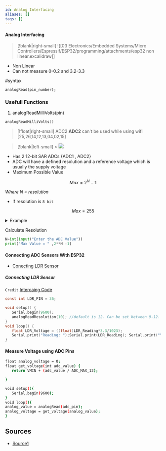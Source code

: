 ```yaml
---
id: Analog Interfacing
aliases: []
tags: []
---
```


#### Analog Interfacing

> [!blank|right-small]
> ![[03 Electronics/Embedded Systems/Micro Controllers/Espressif/ESP32/programming/attachments/esp32 non linear.excalidraw]]

- Non Linear
- Can not measure 0-0.2 and 3.2-3.3

#syntax

```arduino
analogRead(pin_number);
```

### Usefull Functions

1. analogReadMilliVolts(pin)

```c
analogReadMilliVolts()
```

> [!float|right-small] ADC2
> **ADC2** can't be used while using wifi
> [25,26,14,12,13,04,02,15]

> [!blank|left-small] > ![](https://lastminuteengineers.com/wp-content/uploads/iot/ESP32-ADC-Pins.png)

- Has 2 12-bit SAR ADCs {ADC1 , ADC2}
- ADC will have a defined resolution and a reference voltage which is usually the supply voltage
- Maximum Possible Value

$$
Max = 2^N -1
$$

_Where N = resolution_

- If resolution is `8 bit`

$$
Max = 255
$$

 <details>
<summary>Example</summary>
Thus, if the reference voltage is 5V and an 8−bit ADC is used, then 5V corresponds to a reading of 255, 1V corresponds to a reading of (255/5*1) = 51, 2V corresponds to a reading (255/5*2) = 102 and so on. If we had a 12 bit ADC, then 5V would correspond to a reading of 4095, 1V would correspond to a reading of (4095/5*1) = 819, and so on.
</details>

Calculate Resolution

```python
N=int(input("Enter the ADC Value"))
print("Max Value = " ,2**N -1)
```

#### Connecting ADC Sensors With ESP32

- [Conecting LDR Sensor ]()

##### Connecting LDR Sensor

`Credit` [Intercaing Code](https://github.com/yash-sanghvi/ESP32/blob/master/AnalogReadWithLDR/AnalogReadWithLDR.ino)

```c
const int LDR_PIN = 36;

void setup() {
   Serial.begin(9600);
   analogReadResolution(10); //default is 12. Can be set between 9-12.
}
void loop() {
   float LDR_Voltage = ((float)LDR_Reading*3.3/1023);
   Serial.print("Reading: ");Serial.print(LDR_Reading); Serial.print("\t");Serial.print("Voltage: ");Serial.println(LDR_Voltage);
}
```

#### Measure Voltage using ADC Pins

```bash
float analog_voltage = 0;
float get_voltage(int adc_value) {
   return VMIN + (adc_value / ADC_MAX_12);

}

void setup(){
   Serial.begin(9600);
}
void loop(){
analog_value = analogRead(adc_pin);
analog_voltage = get_voltage(analog_value);
}
```

## Sources

- [Source1](<https://www.tutorialspoint.com/esp32_for_iot/interfacing_esp32_with_analog_sensors.htm#:~:text=In%20the%20image%20shown%20below,36%20(VN)%20of%20ESP32.>)
